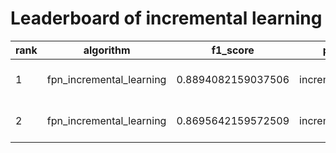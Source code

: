 # Leaderboard of incremental learning


|rank|algorithm               |f1_score          |paradigm           |basemodel|learning_rate|momentum|time               |url                                                                                                                      |
|----|------------------------|------------------|-------------------|---------|-------------|--------|-------------------|-------------------------------------------------------------------------------------------------------------------------|
|1   |fpn_incremental_learning|0.8894082159037506|incrementallearning|estimator|0.1          |0.8     |2022-06-22 18:23:41|/ianvs/incremental_learning_bench/workspace/benchmarkingjob/fpn_incremental_learning/5bfbeaa6-f213-11ec-8d5d-fa163eaa99d5|
|2   |fpn_incremental_learning|0.8695642159572509|incrementallearning|estimator|0.1          |0.6     |2022-06-22 18:38:16|/ianvs/incremental_learning_bench/workspace/benchmarkingjob/fpn_incremental_learning/63883b92-f215-11ec-8d5d-fa163eaa99d5|
